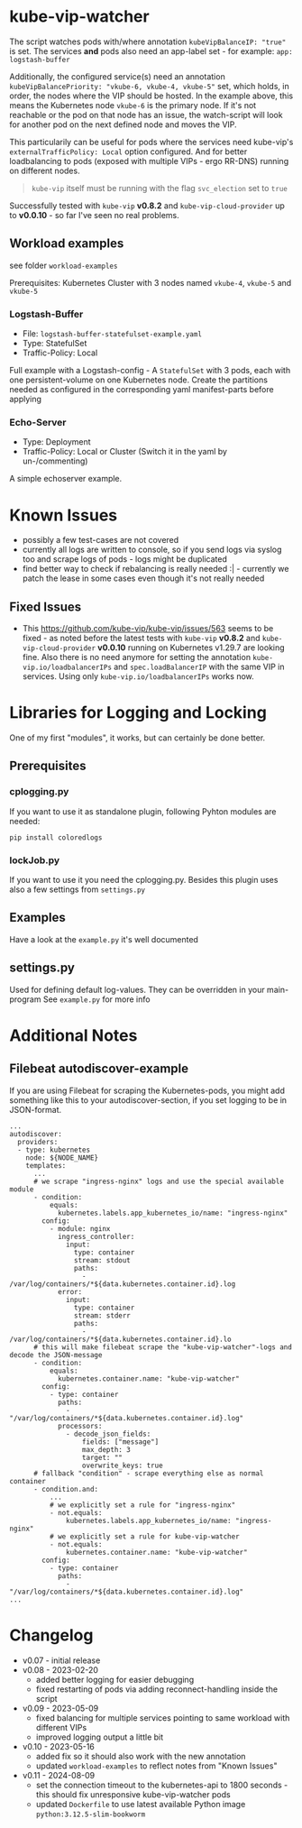# kube-vip-watcher

The script watches pods with/where annotation `kubeVipBalanceIP: "true"` is set. The services **and** pods also need an app-label
set - for example: `app: logstash-buffer` 

Additionally, the configured service(s) need an annotation `kubeVipBalancePriority: "vkube-6, vkube-4, vkube-5"` set,
which holds, in order, the nodes where the VIP should be hosted. In the example above, this means the Kubernetes node `vkube-6` is 
the primary node. If it's not reachable or the pod on that node has an issue, the watch-script will look for another pod on the next
defined node and moves the VIP.

This particularily can be useful for pods where the services need kube-vip's `externalTrafficPolicy: Local` option configured. And
for better loadbalancing to pods (exposed with multiple VIPs - ergo RR-DNS) running on different nodes.

> `kube-vip` itself must be running with the flag `svc_election` set to `true` 

Successfully tested with `kube-vip` **v0.8.2** and `kube-vip-cloud-provider` up to **v0.0.10** - so far I've seen no real problems.


## Workload examples

see folder `workload-examples`

Prerequisites: Kubernetes Cluster with 3 nodes named `vkube-4`, `vkube-5` and `vkube-5`

### Logstash-Buffer

* File: `logstash-buffer-statefulset-example.yaml`
* Type: StatefulSet
* Traffic-Policy: Local

Full example with a Logstash-config - A `StatefulSet` with 3 pods, each with one persistent-volume on one Kubernetes node.
Create the partitions needed as configured in the corresponding yaml manifest-parts before applying

### Echo-Server

* Type: Deployment
* Traffic-Policy: Local or Cluster (Switch it in the yaml by un-/commenting)

A simple echoserver example.

# Known Issues

* possibly a few test-cases are not covered
* currently all logs are written to console, so if you send logs via syslog too and scrape logs of pods - logs might be duplicated
* find better way to check if rebalancing is really needed :| - currently we patch the lease in some cases even though it's not really needed

## Fixed Issues

* This https://github.com/kube-vip/kube-vip/issues/563 seems to be fixed - as noted before the latest tests with `kube-vip` **v0.8.2** and `kube-vip-cloud-provider` **v0.0.10** running on Kubernetes v1.29.7 are looking fine. Also there is no need anymore for setting the annotation `kube-vip.io/loadbalancerIPs` and `spec.loadBalancerIP` with the same VIP in services. Using only `kube-vip.io/loadbalancerIPs` works now.

# Libraries for Logging and Locking

One of my first "modules", it works, but can certainly be done better.

## Prerequisites

### cplogging.py
If you want to use it as standalone plugin, following Pyhton modules are needed:

`pip install coloredlogs`

### lockJob.py
If you want to use it you need the cplogging.py. Besides this plugin uses also a
few settings from `settings.py`

## Examples
Have a look at the `example.py` it's well documented

## settings.py
Used for defining default log-values. They can be overridden in your main-program
See `example.py` for more info

# Additional Notes

## Filebeat autodiscover-example

If you are using Filebeat for scraping the Kubernetes-pods, you might add something 
like this to your autodiscover-section, if you set logging to be in JSON-format.

```
...
autodiscover:
  providers:
  - type: kubernetes
    node: ${NODE_NAME}
    templates:
      ...
      # we scrape "ingress-nginx" logs and use the special available module
      - condition:
          equals:
            kubernetes.labels.app_kubernetes_io/name: "ingress-nginx"
        config:
          - module: nginx
            ingress_controller:
              input:
                type: container
                stream: stdout
                paths:
                  - /var/log/containers/*${data.kubernetes.container.id}.log
            error:
              input:
                type: container
                stream: stderr
                paths:
                  - /var/log/containers/*${data.kubernetes.container.id}.lo
      # this will make filebeat scrape the "kube-vip-watcher"-logs and decode the JSON-message
      - condition:
          equals:
            kubernetes.container.name: "kube-vip-watcher"
        config:
          - type: container
            paths:
              - "/var/log/containers/*${data.kubernetes.container.id}.log"
            processors:
              - decode_json_fields:
                  fields: ["message"]
                  max_depth: 3
                  target: ""
                  overwrite_keys: true
      # fallback "condition" - scrape everything else as normal container
      - condition.and:
          ...
          # we explicitly set a rule for "ingress-nginx"
          - not.equals:
              kubernetes.labels.app_kubernetes_io/name: "ingress-nginx"
          # we explicitly set a rule for kube-vip-watcher
          - not.equals:
              kubernetes.container.name: "kube-vip-watcher"
        config:
          - type: container
            paths:
              - "/var/log/containers/*${data.kubernetes.container.id}.log"
...
```

# Changelog

* v0.07 - initial release
* v0.08 - 2023-02-20
  - added better logging for easier debugging
  - fixed restarting of pods via adding reconnect-handling inside the script
* v0.09 - 2023-05-09
  - fixed balancing for multiple services pointing to same workload with different VIPs
  - improved logging output a little bit
* v0.10 - 2023-05-16
  - added fix so it should also work with the new annotation
  - updated `workload-examples` to reflect notes from "Known Issues"
* v0.11 - 2024-08-09
  - set the connection timeout to the kubernetes-api to 1800 seconds - this should fix unresponsive kube-vip-watcher pods
  - updated `Dockerfile` to use latest available Python image `python:3.12.5-slim-bookworm`
